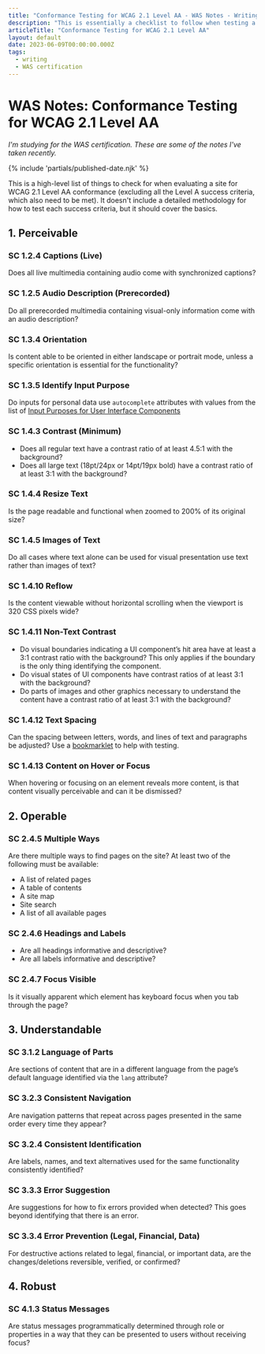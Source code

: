 ```yaml
---
title: "Conformance Testing for WCAG 2.1 Level AA - WAS Notes - Writing - Dustin Whisman"
description: "This is essentially a checklist to follow when testing a site for WCAG Level AA conformance."
articleTitle: "Conformance Testing for WCAG 2.1 Level AA"
layout: default
date: 2023-06-09T00:00:00.000Z
tags:
  - writing
  - WAS certification
---
```


# WAS Notes: Conformance Testing for WCAG 2.1 Level AA

_I'm studying for the WAS certification. These are some of the notes I've taken recently._

{% include 'partials/published-date.njk' %}

This is a high-level list of things to check for when evaluating a site for WCAG 2.1 Level AA conformance (excluding all the Level A success criteria, which also need to be met). It doesn't include a detailed methodology for how to test each success criteria, but it should cover the basics.

## 1. Perceivable

### SC 1.2.4 Captions (Live)

Does all live multimedia containing audio come with synchronized captions?

### SC 1.2.5 Audio Description (Prerecorded)

Do all prerecorded multimedia containing visual-only information come with an audio description?

### SC 1.3.4 Orientation

Is content able to be oriented in either landscape or portrait mode, unless a specific orientation is essential for the functionality?

### SC 1.3.5 Identify Input Purpose

Do inputs for personal data use `autocomplete` attributes with values from the list of [Input Purposes for User Interface Components](https://www.w3.org/TR/WCAG22/#input-purposes)

### SC 1.4.3 Contrast (Minimum)

- Does all regular text have a contrast ratio of at least 4.5:1 with the background?
- Does all large text (18pt/24px or 14pt/19px bold) have a contrast ratio of at least 3:1 with the background?

### SC 1.4.4 Resize Text

Is the page readable and functional when zoomed to 200% of its original size?

### SC 1.4.5 Images of Text

Do all cases where text alone can be used for visual presentation use text rather than images of text?

### SC 1.4.10 Reflow

Is the content viewable without horizontal scrolling when the viewport is 320 CSS pixels wide?

### SC 1.4.11 Non-Text Contrast

- Do visual boundaries indicating a UI component’s hit area have at least a 3:1 contrast ratio with the background? This only applies if the boundary is the only thing identifying the component.
- Do visual states of UI components have contrast ratios of at least 3:1 with the background?
- Do parts of images and other graphics necessary to understand the content have a contrast ratio of at least 3:1 with the background?

### SC 1.4.12 Text Spacing

Can the spacing between letters, words, and lines of text and paragraphs be adjusted? Use a [bookmarklet](https://dylanb.github.io/bookmarklets.html) to help with testing.

### SC 1.4.13 Content on Hover or Focus

When hovering or focusing on an element reveals more content, is that content visually perceivable and can it be dismissed?

## 2. Operable

### SC 2.4.5 Multiple Ways

Are there multiple ways to find pages on the site? At least two of the following must be available:

- A list of related pages
- A table of contents
- A site map
- Site search
- A list of all available pages

### SC 2.4.6 Headings and Labels

- Are all headings informative and descriptive?
- Are all labels informative and descriptive?

### SC 2.4.7 Focus Visible

Is it visually apparent which element has keyboard focus when you tab through the page?

## 3. Understandable

### SC 3.1.2 Language of Parts

Are sections of content that are in a different language from the page’s default language identified via the `lang` attribute?

### SC 3.2.3 Consistent Navigation

Are navigation patterns that repeat across pages presented in the same order every time they appear?

### SC 3.2.4 Consistent Identification

Are labels, names, and text alternatives used for the same functionality consistently identified?

### SC 3.3.3 Error Suggestion

Are suggestions for how to fix errors provided when detected? This goes beyond identifying that there is an error.

### SC 3.3.4 Error Prevention (Legal, Financial, Data)

For destructive actions related to legal, financial, or important data, are the changes/deletions reversible, verified, or confirmed?

## 4. Robust

### SC 4.1.3 Status Messages

Are status messages programmatically determined through role or properties in a way that they can be presented to users without receiving focus?
